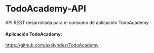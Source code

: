 # TodoAcademy-API
API REST desarrollada para el consumo de aplicación TodoAcademy

#### Aplicación TodoAcademy:
https://github.com/axelyhdez/TodoAcademy
